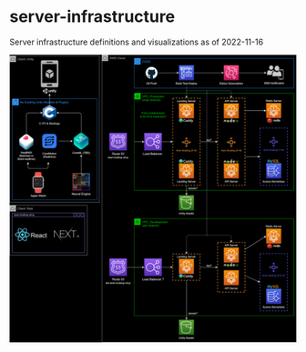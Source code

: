 # server-infrastructure

Server infrastructure definitions and visualizations as of 2022-11-16

![Infrastructure](infra_20221116.png)
